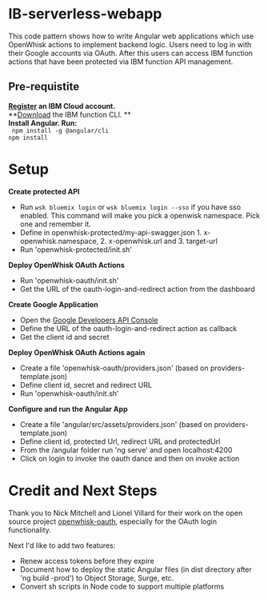 IB-serverless-webapp
================================================================================

This code pattern shows how to write Angular web applications which use OpenWhisk actions to implement backend logic. Users need to log in with their Google accounts via OAuth. After this users can access IBM function actions that have been protected via IBM function API management. 

## Pre-requistite
**[Register](https://console.bluemix.net/registration/) an IBM Cloud account.**        
**[Download](https://console.bluemix.net/openwhisk/learn/cli) the IBM function CLI. **      
**Install Angular. Run:**       
` npm install -g @angular/cli`    
` npm install `


Setup
================================================================================

**Create protected API**

* Run `wsk bluemix login` or `wsk bluemix login --sso` if you have sso enabled. This command will make you pick a openwisk namespace. Pick one and remember it.
* Define in openwhisk-protected/my-api-swagger.json 1. x-openwhisk.namespace, 2. x-openwhisk.url and 3. target-url
* Run 'openwhisk-protected/init.sh'


**Deploy OpenWhisk OAuth Actions**

* Run 'openwhisk-oauth/init.sh'
* Get the URL of the oauth-login-and-redirect action from the dashboard

**Create Google Application**

* Open the [Google Developers API Console](https://console.developers.google.com/apis)
* Define the URL of the oauth-login-and-redirect action as callback
* Get the client id and secret

**Deploy OpenWhisk OAuth Actions again**

* Create a file 'openwhisk-oauth/providers.json' (based on providers-template.json)
* Define client id, secret and redirect URL
* Run 'openwhisk-oauth/init.sh'

**Configure and run the Angular App**

* Create a file 'angular/src/assets/providers.json' (based on providers-template.json)
* Define client id, protected Url, redirect URL and protectedUrl
* From the /angular folder run 'ng serve' and open localhost:4200
* Click on login to invoke the oauth dance and then on invoke action


Credit and Next Steps
================================================================================

Thank you to Nick Mitchell and Lionel Villard for their work on the open source project [openwhisk-oauth](https://github.com/starpit/openwhisk-oauth), especially for the OAuth login functionality.

Next I'd like to add two features:

* Renew access tokens before they expire
* Document how to deploy the static Angular files (in dist directory after 'ng build -prod') to Object Storage, Surge, etc.
* Convert sh scripts in Node code to support multiple platforms
